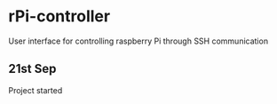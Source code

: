 # rPi-controller

User interface for controlling raspberry Pi through SSH communication

## 21st Sep
Project started
